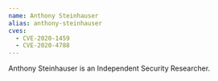 ```yaml
---
name: Anthony Steinhauser
alias: anthony-steinhauser
cves:
  - CVE-2020-1459
  - CVE-2020-4788
---
```

Anthony Steinhauser is an Independent Security Researcher.